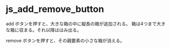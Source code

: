 # js_add_remove_button

add ボタンを押すと、大きな箱の中に縦長の箱が追加される。
箱は4つまで大きな箱に収まる。それ以降ははみ出る。

remove ボタンを押すと、その親要素の小さな箱が消える。
